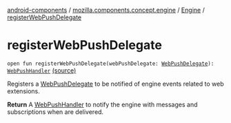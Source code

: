 [android-components](../../index.md) / [mozilla.components.concept.engine](../index.md) / [Engine](index.md) / [registerWebPushDelegate](./register-web-push-delegate.md)

# registerWebPushDelegate

`open fun registerWebPushDelegate(webPushDelegate: `[`WebPushDelegate`](../../mozilla.components.concept.engine.webpush/-web-push-delegate/index.md)`): `[`WebPushHandler`](../../mozilla.components.concept.engine.webpush/-web-push-handler/index.md) [(source)](https://github.com/mozilla-mobile/android-components/blob/master/components/concept/engine/src/main/java/mozilla/components/concept/engine/Engine.kt#L145)

Registers a [WebPushDelegate](../../mozilla.components.concept.engine.webpush/-web-push-delegate/index.md) to be notified of engine events related to web extensions.

**Return**
A [WebPushHandler](../../mozilla.components.concept.engine.webpush/-web-push-handler/index.md) to notify the engine with messages and subscriptions when are delivered.

